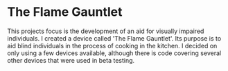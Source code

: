 # The Flame Gauntlet
This projects focus is the development of an aid for visually impaired individuals. I created a device called 'The Flame Gauntlet'. Its purpose is to aid blind individuals in the process of cooking in the kitchen. I decided on only using a few devices available, although there is code covering several other devices that were used in beta testing. 

